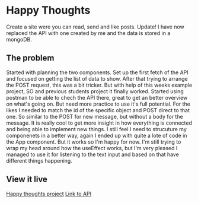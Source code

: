 # Happy Thoughts

Create a site were you can read, send and like posts.
Update! I have now replaced the API with one created by me and the data is stored in a mongoDB.

## The problem

Started with planning the two components. Set up the first fetch of the API and focused on getting the list of data to show. After that trying to arrange the POST request, this was a bit tricker. But with help of this weeks example project, SO and previous students project it finally worked. Started using postman to be able to chech the API there, great to get an better overview on what's going on. But need more practice to use it's full potential.
For the likes I needed to match the id of the specific object and POST direct to that one. So similar to the POST for new message, but without a body for the message. It is really cool to get more insight in how everything is connected and being able to implement new things.
I still feel I need to strucuture my componenets in a better way, again I ended up with quite a lote of code in the App component. But it works so I'm happy for now. 
I'm still trying to wrap my head around how the useEffect works, but I'm very pleased I managed to use it for listening to the text input and based on that have different things happening. 

## View it live

[Happy thoughts project](https://happy-vibes.netlify.app)
[Link to API](https://project-happy-thoughts-api-c6cfxyvlgq-lz.a.run.app/)
